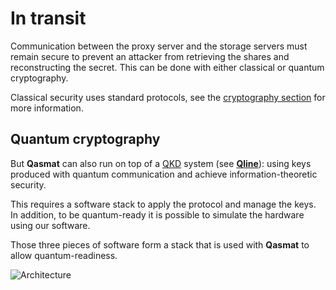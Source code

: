 # In transit

Communication between the proxy server and the storage servers must remain secure to prevent an attacker from retrieving the shares and reconstructing the secret. This can be done with either classical or quantum cryptography.

Classical security uses standard protocols, see the [cryptography section](../../reference/cryptography.md) for more information.

## Quantum cryptography

But **Qasmat** can also run on top of a [QKD](https://en.wikipedia.org/wiki/Quantum_key_distribution) system (see [**Qline**](https://veriqloud.com/solutions/qline-technical-overview/)): using keys produced with quantum communication and achieve information-theoretic security. 

This requires a software stack to apply the protocol and manage the keys. In addition, to be quantum-ready it is possible to simulate the hardware using our software.

Those three pieces of software form a stack that is used with **Qasmat** to allow quantum-readiness.

![Architecture](../../../images/architecture.webp)
